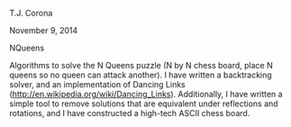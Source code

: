 T.J. Corona

November 9, 2014

NQueens

Algorithms to solve the N Queens puzzle (N by N chess board, place N
queens so no queen can attack another).  I have written a backtracking
solver, and an implementation of Dancing Links
(http://en.wikipedia.org/wiki/Dancing_Links).  Additionally, I have
written a simple tool to remove solutions that are equivalent under
reflections and rotations, and I have constructed a high-tech ASCII
chess board.
